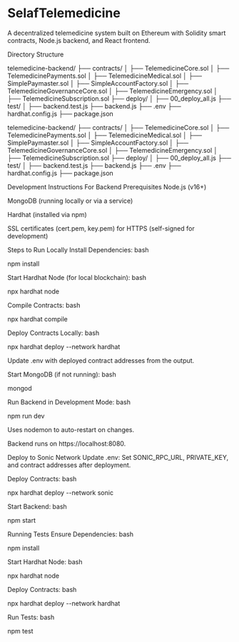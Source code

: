 # SelafTelemedicine
A decentralized telemedicine system built on Ethereum with Solidity smart contracts, Node.js backend, and React frontend.

Directory Structure

telemedicine-backend/
├── contracts/
│   ├── TelemedicineCore.sol
│   ├── TelemedicinePayments.sol
│   ├── TelemedicineMedical.sol
│   ├── SimplePaymaster.sol
│   ├── SimpleAccountFactory.sol
│   ├── TelemedicineGovernanceCore.sol
│   ├── TelemedicineEmergency.sol
│   ├── TelemedicineSubscription.sol
├── deploy/
│   ├── 00_deploy_all.js
├── test/
│   ├── backend.test.js
├── backend.js
├── .env
├── hardhat.config.js
├── package.json


telemedicine-backend/
├── contracts/
│   ├── TelemedicineCore.sol
│   ├── TelemedicinePayments.sol
│   ├── TelemedicineMedical.sol
│   ├── SimplePaymaster.sol
│   ├── SimpleAccountFactory.sol
│   ├── TelemedicineGovernanceCore.sol
│   ├── TelemedicineEmergency.sol
│   ├── TelemedicineSubscription.sol
├── deploy/
│   ├── 00_deploy_all.js
├── test/
│   ├── backend.test.js
├── backend.js
├── .env
├── hardhat.config.js
├── package.json


Development Instructions For Backend
Prerequisites
Node.js (v16+)

MongoDB (running locally or via a service)

Hardhat (installed via npm)

SSL certificates (cert.pem, key.pem) for HTTPS (self-signed for development)

Steps to Run Locally
Install Dependencies:
bash

npm install

Start Hardhat Node (for local blockchain):
bash

npx hardhat node

Compile Contracts:
bash

npx hardhat compile

Deploy Contracts Locally:
bash

npx hardhat deploy --network hardhat

Update .env with deployed contract addresses from the output.

Start MongoDB (if not running):
bash

mongod

Run Backend in Development Mode:
bash

npm run dev

Uses nodemon to auto-restart on changes.

Backend runs on https://localhost:8080.

Deploy to Sonic Network
Update .env:
Set SONIC_RPC_URL, PRIVATE_KEY, and contract addresses after deployment.

Deploy Contracts:
bash

npx hardhat deploy --network sonic

Start Backend:
bash

npm start


Running Tests
Ensure Dependencies:
bash

npm install

Start Hardhat Node:
bash

npx hardhat node

Deploy Contracts:
bash

npx hardhat deploy --network hardhat

Run Tests:
bash

npm test

